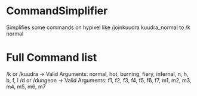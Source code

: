 # CommandSimplifier

Simplifies some commands on hypixel like 
/joinkuudra kuudra_normal to /k normal

# Full Command list
/k or /kuudra -> Valid Arguments: normal, hot, burning, fiery, infernal, n, h, b, f, i
/d or /dungeon -> Valid Arguments: f1, f2, f3, f4, f5, f6, f7, m1, m2, m3, m4, m5, m6, m7
